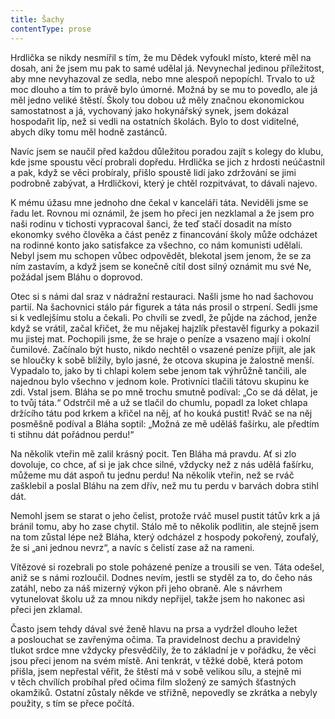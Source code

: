 ```yaml
---
title: Šachy
contentType: prose
---
```


  

Hrdlička se nikdy nesmířil s tím, že mu Dědek vyfoukl místo, které měl na dosah, ani že jsem mu pak to samé udělal já. Nevynechal jedinou příležitost, aby mne nevyhazoval ze sedla, nebo mne alespoň nepopíchl. Trvalo to už moc dlouho a tím to právě bylo úmorné. Možná by se mu to povedlo, ale já měl jedno veliké štěstí. Školy tou dobou už měly značnou ekonomickou samostatnost a já, vychovaný jako hokynářský synek, jsem dokázal hospodařit líp, než si vedli na ostatních školách. Bylo to dost viditelné, abych díky tomu měl hodně zastánců.

Navíc jsem se naučil před každou důležitou poradou zajít s kolegy do klubu, kde jsme spoustu věcí probrali dopředu. Hrdlička se jich z hrdosti neúčastnil a pak, když se věci probíraly, přišlo spoustě lidí jako zdržování se jimi podrobně zabývat, a Hrdličkovi, který je chtěl rozpitvávat, to dávali najevo.

K mému úžasu mne jednoho dne čekal v kanceláři táta. Neviděli jsme se řadu let. Rovnou mi oznámil, že jsem ho přeci jen nezklamal a že jsem pro naši rodinu v tichosti vypracoval šanci, že teď stačí dosadit na místo ekonomky svého člověka a část peněz z financování školy může odcházet na rodinné konto jako satisfakce za všechno, co nám komunisti udělali. Nebyl jsem mu schopen vůbec odpovědět, blekotal jsem jenom, že se za ním zastavím, a když jsem se konečně cítil dost silný oznámit mu své Ne, požádal jsem Bláhu o doprovod.

Otec si s námi dal sraz v nádražní restauraci. Našli jsme ho nad šachovou partií. Na šachovnici stálo pár figurek a táta nás prosil o strpení. Sedli jsme si k vedlejšímu stolu a čekali. Po chvíli se zvedl, že půjde na záchod, jenže když se vrátil, začal křičet, že mu nějakej hajzlík přestavěl figurky a pokazil mu jistej mat. Pochopili jsme, že se hraje o peníze a vsazeno mají i okolní čumilové. Začínalo být husto, nikdo nechtěl o vsazené peníze přijít, ale jak se hloučky k sobě blížily, bylo jasné, že otcova skupina je žalostně menší. Vypadalo to, jako by ti chlapi kolem sebe jenom tak výhrůžně tančili, ale najednou bylo všechno v jednom kole. Protivníci tlačili tátovu skupinu ke zdi. Vstal jsem. Bláha se po mně trochu smutně podíval: „Co se dá dělat, je to tvůj táta.“ Odstrčil mě a už se tlačil do chumlu, popadl za loket chlapa držícího tátu pod krkem a křičel na něj, ať ho kouká pustit! Rváč se na něj posměšně podíval a Bláha soptil: „Možná ze mě uděláš fašírku, ale předtím ti stihnu dát pořádnou perdu!“

Na několik vteřin mě zalil krásný pocit. Ten Bláha má pravdu. Ať si zlo dovoluje, co chce, ať si je jak chce silné, vždycky než z nás udělá fašírku, můžeme mu dát aspoň tu jednu perdu! Na několik vteřin, než se rváč zašklebil a poslal Bláhu na zem dřív, než mu tu perdu v barvách dobra stihl dát.

Nemohl jsem se starat o jeho čelist, protože rváč musel pustit tátův krk a já bránil tomu, aby ho zase chytil. Stálo mě to několik podlitin, ale stejně jsem na tom zůstal lépe než Bláha, který odcházel z hospody pokořený, zoufalý, že si „ani jednou nevrz“, a navíc s čelistí zase až na rameni.

Vítězové si rozebrali po stole poházené peníze a trousili se ven. Táta odešel, aniž se s námi rozloučil. Dodnes nevím, jestli se styděl za to, do čeho nás zatáhl, nebo za náš mizerný výkon při jeho obraně. Ale s návrhem vytunelovat školu už za mnou nikdy nepřijel, takže jsem ho nakonec asi přeci jen zklamal.

Často jsem tehdy dával své ženě hlavu na prsa a vydržel dlouho ležet a poslouchat se zavřenýma očima. Ta pravidelnost dechu a pravidelný tlukot srdce mne vždycky přesvědčily, že to základní je v pořádku, že věci jsou přeci jenom na svém místě. Ani tenkrát, v těžké době, která potom přišla, jsem nepřestal věřit, že štěstí má v sobě velikou sílu, a stejně mi v těch chvílích probíhal před očima film složený ze samých šťastných okamžiků. Ostatní zůstaly někde ve střižně, nepovedly se zkrátka a nebyly použity, s tím se přece počítá.
